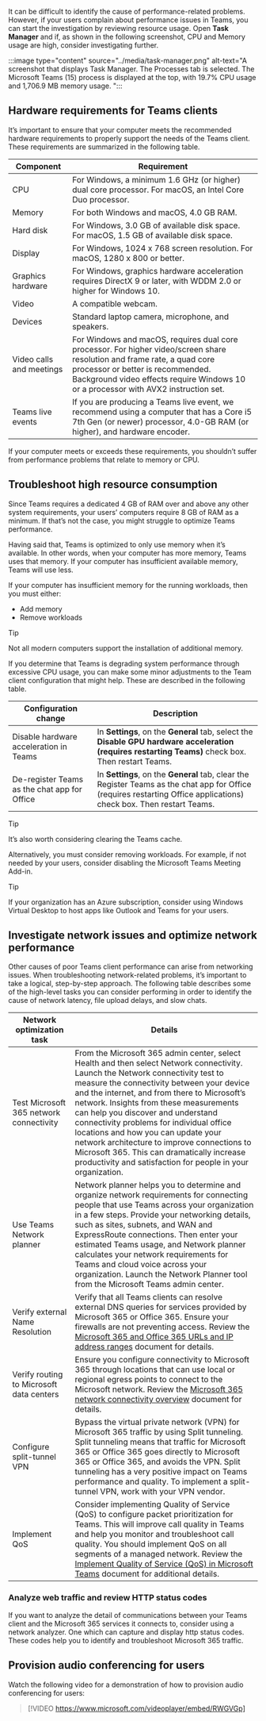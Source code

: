 It can be difficult to identify the cause of performance-related problems. However, if your users complain about performance issues in Teams, you can start the investigation by reviewing resource usage. Open **Task Manager** and if, as shown in the following screenshot, CPU and Memory usage are high, consider investigating further. 

:::image type="content" source="../media/task-manager.png" alt-text="A screenshot that displays Task Manager. The Processes tab is selected. The Microsoft Teams (15) process is displayed at the top, with 19.7% CPU usage and 1,706.9 MB memory usage. ":::


## Hardware requirements for Teams clients

It’s important to ensure that your computer meets the recommended hardware requirements to properly support the needs of the Teams client. These requirements are summarized in the following table. 

| Component                | Requirement                                                  |
| ------------------------ | ------------------------------------------------------------ |
| CPU                      | For Windows, a minimum 1.6  GHz (or higher) dual core processor. For macOS, an Intel Core Duo processor. |
| Memory                   | For both Windows and macOS,  4.0 GB RAM.                     |
| Hard disk                | For Windows, 3.0 GB of  available disk space. For macOS, 1.5 GB of available disk space. |
| Display                  | For Windows, 1024 x 768  screen resolution. For macOS, 1280 x 800 or better. |
| Graphics hardware        | For Windows, graphics  hardware acceleration requires DirectX 9 or later, with WDDM 2.0 or higher  for Windows 10. |
| Video                    | A compatible webcam.                                         |
| Devices                  | Standard laptop camera, microphone,  and speakers.           |
| Video calls and meetings | For Windows and macOS, requires  dual core processor. For higher video/screen share resolution and frame rate,  a quad core processor or better is recommended. Background video effects  require Windows 10 or a processor with AVX2 instruction set. |
| Teams live events        | If you are producing a  Teams live event, we recommend using a computer that has a Core i5 7th  Gen (or newer) processor, 4.0-GB RAM (or higher), and hardware encoder. |

If your computer meets or exceeds these requirements, you shouldn’t suffer from performance problems that relate to memory or CPU. 

## Troubleshoot high resource consumption

Since Teams requires a dedicated 4 GB of RAM over and above any other system requirements, your users’ computers require 8 GB of RAM as a minimum. If that’s not the case, you might struggle to optimize Teams performance. 

Having said that, Teams is optimized to only use memory when it’s available. In other words, when your computer has more memory, Teams uses that memory. If your computer has insufficient available memory, Teams will use less.

If your computer has insufficient memory for the running workloads, then you must either:

- Add memory
- Remove workloads

> [!TIP]
> Not all modern computers support the installation of additional memory. 

If you determine that Teams is degrading system performance through excessive CPU usage, you can make some minor adjustments to the Team client configuration that might help. These are described in the following table. 

| Configuration change                          | Description                                                  |
| --------------------------------------------- | ------------------------------------------------------------ |
| Disable hardware acceleration in Teams        | In **Settings**, on the **General**  tab, select the **Disable GPU hardware acceleration (requires restarting  Teams)** check box. Then restart Teams. |
| De-register Teams as the chat app for  Office | In **Settings**, on the **General**  tab, clear the Register Teams as the chat app for Office (requires restarting  Office applications) check box. Then restart Teams. |


> [!TIP]
> It’s also worth considering clearing the Teams cache.

Alternatively, you must consider removing workloads. For example, if not needed by your users, consider disabling the Microsoft Teams Meeting Add-in. 

> [!TIP]
> If your organization has an Azure subscription, consider using Windows Virtual Desktop to host apps like Outlook and Teams for your users. 

## Investigate network issues and optimize network performance

Other causes of poor Teams client performance can arise from networking issues. When troubleshooting network-related problems, it’s important to take a logical, step-by-step approach. The following table describes some of the high-level tasks you can consider performing in order to identify the cause of network latency, file upload delays, and slow chats. 

| **Network   optimization task**          | **Details**                                                  |
| ---------------------------------------- | ------------------------------------------------------------ |
| Test Microsoft 365 network connectivity  | From  the Microsoft 365 admin center, select Health and then select Network  connectivity. Launch the Network connectivity test to measure the  connectivity between your device and the internet, and from there to  Microsoft’s network. Insights from these measurements can help you discover  and understand connectivity problems for individual office locations and how  you can update your network architecture to improve connections to Microsoft  365. This can dramatically increase productivity and satisfaction for people  in your organization. |
| Use Teams Network planner                | Network planner helps you to determine and  organize network requirements for connecting people that use Teams across  your organization in a few steps. Provide your networking details, such as  sites, subnets, and WAN and ExpressRoute connections. Then enter your  estimated Teams usage, and Network planner calculates your network  requirements for Teams and cloud voice across your organization.  Launch the Network Planner tool from the  Microsoft Teams admin center. |
| Verify external Name Resolution          | Verify that all Teams clients can resolve  external DNS queries for services provided by Microsoft 365 or Office 365.  Ensure your firewalls are not preventing  access. Review the [Microsoft 365 and Office 365 URLs and IP address ranges](/microsoftteams/office-365-urls-ip-address-ranges)  document for details. |
| Verify routing to Microsoft data centers | Ensure you configure connectivity to Microsoft  365 through locations that can use local or regional egress points to connect  to the Microsoft network. Review the [Microsoft 365 network connectivity  overview](/microsoft-365/enterprise/microsoft-365-networking-overview)  document for details. |
| Configure split-tunnel VPN               | Bypass the virtual private network (VPN) for  Microsoft 365 traffic by using Split tunneling. Split tunneling means that  traffic for Microsoft 365 or Office 365 goes directly to Microsoft 365 or  Office 365, and avoids the VPN. Split tunneling has a very positive impact on  Teams performance and quality. To implement a split-tunnel VPN, work with  your VPN vendor. |
| Implement QoS                            | Consider implementing Quality of Service (QoS) to  configure packet prioritization for Teams. This will improve call quality in  Teams and help you monitor and troubleshoot call quality. You should  implement QoS on all segments of a managed network. Review the [Implement  Quality of Service (QoS) in Microsoft Teams](/microsoftteams/qos-in-teams)  document for additional details. |

### Analyze web traffic and review HTTP status codes

If you want to analyze the detail of communications between your Teams client and the Microsoft 365 services it connects to, consider using a network analyzer. One which can capture and display http status codes. These codes help you to identify and troubleshoot Microsoft 365 traffic. 

## Provision audio conferencing for users

Watch the following video for a demonstration of how to provision audio conferencing for users:

> [!VIDEO https://www.microsoft.com/videoplayer/embed/RWGVGp]